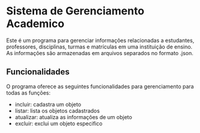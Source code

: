 # Sistema de Gerenciamento Academico
Este é um programa para gerenciar informações relacionadas a estudantes, professores, disciplinas, turmas e matrículas em uma instituição de ensino. As informações são armazenadas em arquivos separados no formato .json.

## Funcionalidades
O programa oferece as seguintes funcionalidades para gerenciamento para todas as funções:
- incluir: cadastra um objeto
- listar: lista os objetos cadastrados
- atualizar: atualiza as informações de um objeto 
- excluir: exclui um objeto especifico

